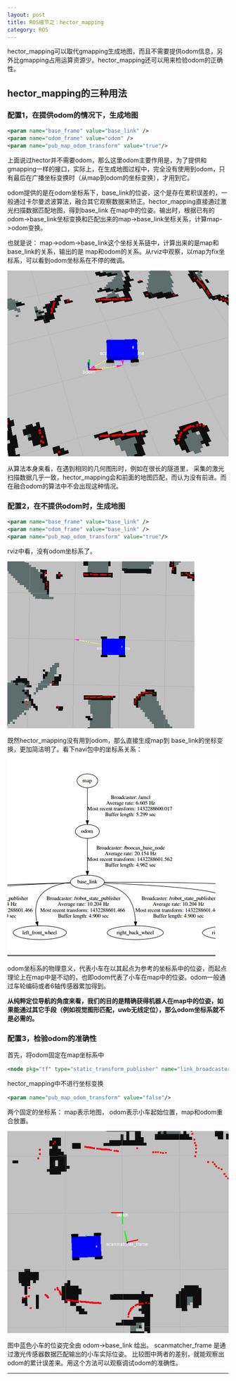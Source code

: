 ```yaml
---
layout: post
title: ROS细节之：hector_mapping
category: ROS
---
```


hector\_mapping可以取代gmapping生成地图，而且不需要提供odom信息，另外比gmapping占用运算资源少。hector\_mapping还可以用来检验odom的正确性。

## hector\_mapping的三种用法

### 配置1，在提供odom的情况下，生成地图

```xml
<param name="base_frame" value="base_link" />
<param name="odom_frame" value="odom" />
<param name="pub_map_odom_transform" value="true"/>
```

上面说过hector并不需要odom，那么这里odom主要作用是，为了提供和gmapping一样的接口，实际上，在生成地图过程中，完全没有使用到odom，只有最后在广播坐标变换时（从map到odom的坐标变换），才用到它。  

odom提供的是在odom坐标系下，base\_link的位姿，这个是存在累积误差的，一般通过卡尔曼滤波算法，融合其它观察数据来矫正。hector\_mapping直接通过激光扫描数据匹配地图，得到base\_link 在map中的位姿。输出时，根据已有的odom->base\_link坐标变换和匹配出来的map->base\_link坐标关系，计算map->odom变换。

也就是说： map->odom->base\_link这个坐标关系链中，计算出来的是map和base\_link的关系，输出的是 map和odom的关系。从rviz中观察，以map为fix坐标系，可以看到odom坐标系在不停的微调。

![odom微调](/images/2015-05-24-hector-mapping/hector_001.png)

从算法本身来看，在遇到相同的几何图形时，例如在很长的隧道里，
采集的激光扫描数据几乎一致，hector\_mapping会和前面的地图匹配，而认为没有前进。而在融合odom的算法中不会出现这种情况。

### 配置2，在不提供odom时，生成地图

```xml
<param name="base_frame" value="base_link" />
<param name="odom_frame" value="base_link" />
<param name="pub_map_odom_transform" value="true"/>
```

rviz中看，没有odom坐标系了。

![without odom](/images/2015-05-24-hector-mapping/hector_002.png)

既然hector\_mapping没有用到odom，那么直接生成map到 base\_link的坐标变换，更加简洁明了。看下navi包中的坐标系关系：

![odom微调](/images/2015-05-24-hector-mapping/frame.jpg)

odom坐标系的物理意义，代表小车在以其起点为参考的坐标系中的位姿，而起点理论上在map中是不动的，也即odom代表了小车在map中的位姿。odom一般通过车轮编码或者6轴传感器累加得到。

**从纯粹定位导航的角度来看，我们的目的是精确获得机器人在map中的位姿，如果能通过其它手段（例如视觉图形匹配，uwb无线定位），那么odom坐标系就不是必需的。**


### 配置3，检验odom的准确性

首先，将odom固定在map坐标系中

```xml
<node pkg="tf" type="static_transform_publisher" name="link_broadcaster" args="0 0 0 0 0 0 odom map 100" />
```

hector\_mapping中不进行坐标变换

```xml
<param name="pub_map_odom_transform" value="false"/>   
```

两个固定的坐标系： map表示地图， odom表示小车起始位置，map和odom重合放置。

![watch odom](/images/2015-05-24-hector-mapping/hector_003.png)

图中蓝色小车的位姿完全由 odom->base\_link 给出。
scanmatcher_frame 是通过激光传感器数据匹配输出的小车实际位姿。
比较图中两者的差别，就能观察出odom的累计误差来。用这个方法可以观察调试odom的准确性。

---